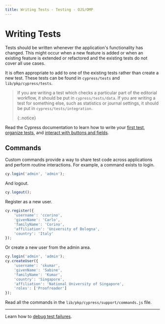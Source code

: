 ```yaml
---
title: Writing Tests - Testing - OJS/OMP
---
```


# Writing Tests

Tests should be written whenever the application's functionality has changed. This might occur when a new feature is added or when an existing feature is extended or refactored and the existing tests do not cover all use cases.

It is often appropriate to add to one of the existing tests rather than create a new test. These tests can be found in `cypress/tests` and `lib/pkp/cypress/tests`.

> If you are writing a test which checks a particular part of the editorial workflow, it should be put in `cypress/tests/data`. If you are writing a test for something else, such as statistics or journal settings, it should be put in `cypress/tests/integration`. 
> 
> {:.notice}

Read the Cypress documentation to learn how to write your [first test](https://docs.cypress.io/guides/getting-started/writing-your-first-test.html), [organize tests](https://docs.cypress.io/guides/core-concepts/writing-and-organizing-tests.html#Test-Structure), and [interact with buttons and fields](https://docs.cypress.io/guides/core-concepts/interacting-with-elements.html#Actionability).

## Commands

Custom commands provide a way to share test code across applications and perform routine interactions. For example, a command exists to login.

```js
cy.login('admin', 'admin');
```

And logout.

```js
cy.logout();
```

Register as a new user.

```js
cy.register({
    'username': 'ccorino',
    'givenName': 'Carlo',
    'familyName': 'Corino',
    'affiliation': 'University of Bologna',
    'country': 'Italy'
});
```

Or create a new user from the admin area.

```js
cy.login('admin', 'admin');
cy.createUser({
    'username': 'skumar',
    'givenName': 'Sabine',
    'familyName': 'Kumar',
    'country': 'Singapore',
    'affiliation': 'National University of Singapore',
    'roles': ['Proofreader']
});
```

Read all the commands in the `lib/pkp/cypress/support/commands.js` file.

---

Learn how to [debug test failures](./debug).
